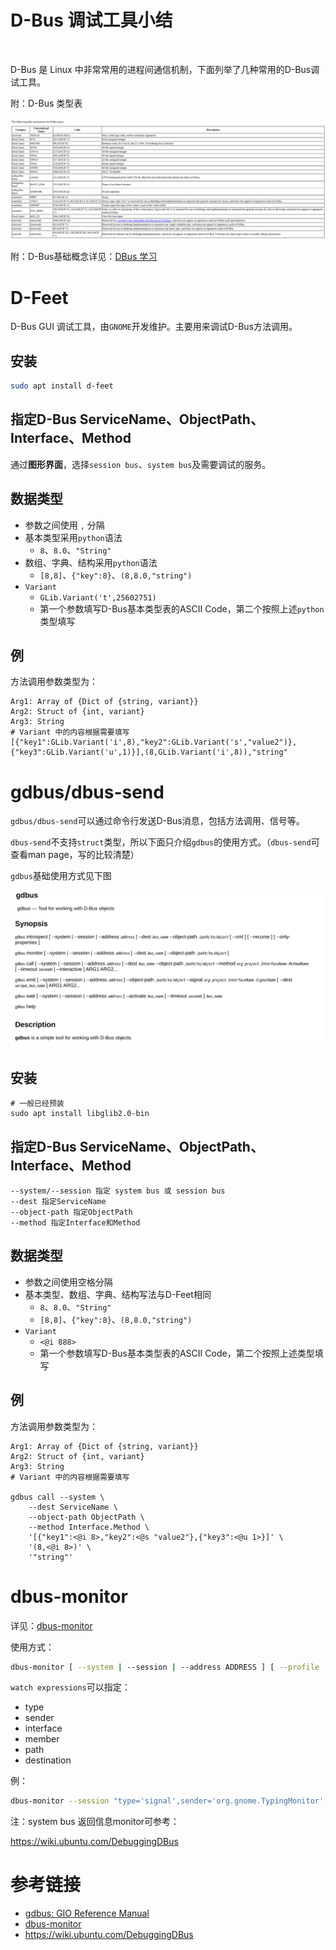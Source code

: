 # D-Bus 调试工具小结
<br>

D-Bus 是 Linux 中非常常用的进程间通信机制，下面列举了几种常用的D-Bus调试工具。

附：D-Bus 类型表

![image-20240201175839482](assets/D-Bus%20%E8%B0%83%E8%AF%95%E5%B7%A5%E5%85%B7%E5%B0%8F%E7%BB%93/image-20240201175839482.png)

附：D-Bus基础概念详见：[DBus 学习](./DBus%20%E5%AD%A6%E4%B9%A0) 

# D-Feet

D-Bus GUI 调试工具，由`GNOME`开发维护。主要用来调试D-Bus方法调用。

## 安装

```Bash
sudo apt install d-feet
```

## 指定D-Bus ServiceName、ObjectPath、Interface、Method

通过**图形界面**，选择`session bus`、`system bus`及需要调试的服务。

## 数据类型

- 参数之间使用 `,` 分隔
- 基本类型采用`python`语法
  - `8`、`8.0`、`"String"`
- 数组、字典、结构采用`python`语法
  - `[8,8]`、`{"key":8}`、`(8,8.0,"string")`
- `Variant`
  - `GLib.Variant('t',25602751)`
  - 第一个参数填写D-Bus基本类型表的ASCII Code，第二个按照上述`python`类型填写

## 例

方法调用参数类型为：

```Plain
Arg1: Array of {Dict of {string, variant}}
Arg2: Struct of {int, variant}
Arg3: String
# Variant 中的内容根据需要填写
[{"key1":GLib.Variant('i',8),"key2":GLib.Variant('s',"value2")},{"key3":GLib.Variant('u',1)}],(8,GLib.Variant('i',8)),"string"
```

# gdbus/dbus-send

`gdbus/dbus-send`可以通过命令行发送D-Bus消息，包括方法调用、信号等。

`dbus-send`不支持`struct`类型，所以下面只介绍`gdbus`的使用方式。（`dbus-send`可查看man page，写的比较清楚）

`gdbus`基础使用方式见下图

![image-20240201175848517](assets/D-Bus%20%E8%B0%83%E8%AF%95%E5%B7%A5%E5%85%B7%E5%B0%8F%E7%BB%93/image-20240201175848517.png)

## 安装

```Plain
# 一般已经预装
sudo apt install libglib2.0-bin
```

## 指定D-Bus ServiceName、ObjectPath、Interface、Method

```Plain
--system/--session 指定 system bus 或 session bus
--dest 指定ServiceName
--object-path 指定ObjectPath
--method 指定Interface和Method
```

## 数据类型

- 参数之间使用空格分隔
- 基本类型、数组、字典、结构写法与D-Feet相同
  - `8`、`8.0`、`"String"`
  - `[8,8]`、`{"key":8}`、`(8,8.0,"string")`
- `Variant`
  - `<@i 888>`
  - 第一个参数填写D-Bus基本类型表的ASCII Code，第二个按照上述类型填写

## 例

方法调用参数类型为：

```Plain
Arg1: Array of {Dict of {string, variant}}
Arg2: Struct of {int, variant}
Arg3: String
# Variant 中的内容根据需要填写

gdbus call --system \
    --dest ServiceName \
    --object-path ObjectPath \
    --method Interface.Method \
    '[{"key1":<@i 8>,"key2":<@s "value2"},{"key3":<@u 1>}]' \
    '(8,<@i 8>)' \ 
    '"string"'
```

# dbus-monitor

详见：[dbus-monitor](https://dbus.freedesktop.org/doc/dbus-monitor.1.html)

使用方式：

```Bash
dbus-monitor [ --system | --session | --address ADDRESS ] [ --profile | --monitor | --pcap | --binary ] [ watch expressions ]
```

`watch expressions`可以指定：

- type
- sender
- interface
- member
- path
- destination

例：

```Bash
dbus-monitor --session "type='signal',sender='org.gnome.TypingMonitor',interface='org.gnome.TypingMonitor'"
```

注：system bus 返回信息monitor可参考：

https://wiki.ubuntu.com/DebuggingDBus

# 参考链接

- [gdbus: GIO Reference Manual](https://libsoup.org/gio/gdbus.html)
- [dbus-monitor](https://dbus.freedesktop.org/doc/dbus-monitor.1.html)
- https://wiki.ubuntu.com/DebuggingDBus
